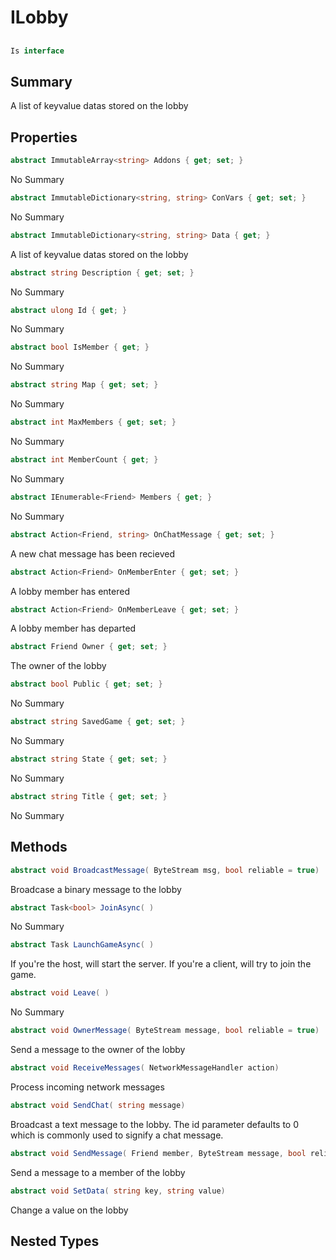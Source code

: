# ILobby

## 
```c#
Is interface
```

## Summary

A list of keyvalue datas stored on the lobby
## Properties

```c#
abstract ImmutableArray<string> Addons { get; set; } 
```
No Summary
```c#
abstract ImmutableDictionary<string, string> ConVars { get; set; } 
```
No Summary
```c#
abstract ImmutableDictionary<string, string> Data { get; } 
```
A list of keyvalue datas stored on the lobby
```c#
abstract string Description { get; set; } 
```
No Summary
```c#
abstract ulong Id { get; } 
```
No Summary
```c#
abstract bool IsMember { get; } 
```
No Summary
```c#
abstract string Map { get; set; } 
```
No Summary
```c#
abstract int MaxMembers { get; set; } 
```
No Summary
```c#
abstract int MemberCount { get; } 
```
No Summary
```c#
abstract IEnumerable<Friend> Members { get; } 
```
No Summary
```c#
abstract Action<Friend, string> OnChatMessage { get; set; } 
```
A new chat message has been recieved
```c#
abstract Action<Friend> OnMemberEnter { get; set; } 
```
A lobby member has entered
```c#
abstract Action<Friend> OnMemberLeave { get; set; } 
```
A lobby member has departed
```c#
abstract Friend Owner { get; set; } 
```
The owner of the lobby
```c#
abstract bool Public { get; set; } 
```
No Summary
```c#
abstract string SavedGame { get; set; } 
```
No Summary
```c#
abstract string State { get; set; } 
```
No Summary
```c#
abstract string Title { get; set; } 
```
No Summary
## Methods

```c#
abstract void BroadcastMessage( ByteStream msg, bool reliable = true) 
```
Broadcase a binary message to the lobby
```c#
abstract Task<bool> JoinAsync( ) 
```
No Summary
```c#
abstract Task LaunchGameAsync( ) 
```
If you're the host, will start the server. If you're a client, will try to join the game.
```c#
abstract void Leave( ) 
```
No Summary
```c#
abstract void OwnerMessage( ByteStream message, bool reliable = true) 
```
Send a message to the owner of the lobby
```c#
abstract void ReceiveMessages( NetworkMessageHandler action) 
```
Process incoming network messages
```c#
abstract void SendChat( string message) 
```
Broadcast a text message to the lobby. The id parameter defaults to 0
which is commonly used to signify a chat message.
```c#
abstract void SendMessage( Friend member, ByteStream message, bool reliable = true) 
```
Send a message to a member of the lobby
```c#
abstract void SetData( string key, string value) 
```
Change a value on the lobby
## Nested Types

